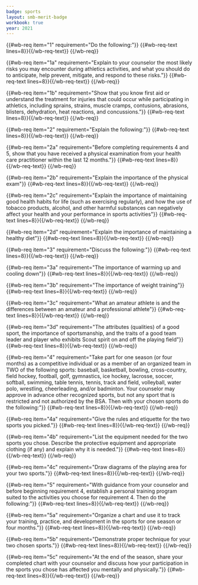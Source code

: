 ```yaml
---
badge: sports
layout: smb-merit-badge
workbook: true
year: 2021
---
```



{{#wb-req item="1" requirement="Do the following:"}}
{{#wb-req-text lines=8}}{{/wb-req-text}}
{{/wb-req}}

{{#wb-req item="1a" requirement="Explain to your counselor the most likely risks you may encounter during athletics activities, and what you should do to anticipate, help prevent, mitigate, and respond to these risks."}}
{{#wb-req-text lines=8}}{{/wb-req-text}}
{{/wb-req}}

{{#wb-req item="1b" requirement="Show that you know first aid or understand the treatment for injuries that could occur while participating in athletics, including sprains, strains, muscle cramps, contusions, abrasions, blisters, dehydration, heat reactions, and concussions."}}
{{#wb-req-text lines=8}}{{/wb-req-text}}
{{/wb-req}}

{{#wb-req item="2" requirement="Explain the following:"}}
{{#wb-req-text lines=8}}{{/wb-req-text}}
{{/wb-req}}

{{#wb-req item="2a" requirement="Before completing requirements 4 and 5, show that you have received a physical examination from your health care practitioner within the last 12 months."}}
{{#wb-req-text lines=8}}{{/wb-req-text}}
{{/wb-req}}

{{#wb-req item="2b" requirement="Explain the importance of the physical exam"}}
{{#wb-req-text lines=8}}{{/wb-req-text}}
{{/wb-req}}

{{#wb-req item="2c" requirement="Explain the importance of maintaining good health habits for life (such as exercising regularly), and how the use of tobacco products, alcohol, and other harmful substances can negatively affect your health and your performance in sports activities"}}
{{#wb-req-text lines=8}}{{/wb-req-text}}
{{/wb-req}}

{{#wb-req item="2d" requirement="Explain the importance of maintaining a healthy diet"}}
{{#wb-req-text lines=8}}{{/wb-req-text}}
{{/wb-req}}

{{#wb-req item="3" requirement="Discuss the following:"}}
{{#wb-req-text lines=8}}{{/wb-req-text}}
{{/wb-req}}

{{#wb-req item="3a" requirement="The importance of warming up and cooling down"}}
{{#wb-req-text lines=8}}{{/wb-req-text}}
{{/wb-req}}

{{#wb-req item="3b" requirement="The importance of weight training"}}
{{#wb-req-text lines=8}}{{/wb-req-text}}
{{/wb-req}}

{{#wb-req item="3c" requirement="What an amateur athlete is and the differences between an amateur and a professional athlete"}}
{{#wb-req-text lines=8}}{{/wb-req-text}}
{{/wb-req}}

{{#wb-req item="3d" requirement="The attributes (qualities) of a good sport, the importance of sportsmanship, and the traits of a good team leader and player who exhibits Scout spirit on and off the playing field"}}
{{#wb-req-text lines=8}}{{/wb-req-text}}
{{/wb-req}}

{{#wb-req item="4" requirement="Take part for one season (or four months) as a competitive individual or as a member of an organized team in TWO of the following sports: baseball, basketball, bowling, cross-country, field hockey, football, golf, gymnastics, ice hockey, lacrosse, soccer, softball, swimming, table tennis, tennis, track and field, volleyball, water polo, wrestling, cheerleading, and/or badminton. Your counselor may approve in advance other recognized sports, but not any sport that is restricted and not authorized by the BSA. Then with your chosen sports do the following:"}}
{{#wb-req-text lines=8}}{{/wb-req-text}}
{{/wb-req}}

{{#wb-req item="4a" requirement="Give the rules and etiquette for the two sports you picked."}}
{{#wb-req-text lines=8}}{{/wb-req-text}}
{{/wb-req}}

{{#wb-req item="4b" requirement="List the equipment needed for the two sports you chose. Describe the protective equipment and appropriate clothing (if any) and explain why it is needed."}}
{{#wb-req-text lines=8}}{{/wb-req-text}}
{{/wb-req}}

{{#wb-req item="4c" requirement="Draw diagrams of the playing area for your two sports."}}
{{#wb-req-text lines=8}}{{/wb-req-text}}
{{/wb-req}}

{{#wb-req item="5" requirement="With guidance from your counselor and before beginning requirement 4, establish a personal training program suited to the activities you choose for requirement 4. Then do the following:"}}
{{#wb-req-text lines=8}}{{/wb-req-text}}
{{/wb-req}}

{{#wb-req item="5a" requirement="Organize a chart and use it to track your training, practice, and development in the sports for one season or four months."}}
{{#wb-req-text lines=8}}{{/wb-req-text}}
{{/wb-req}}

{{#wb-req item="5b" requirement="Demonstrate proper technique for your two chosen sports."}}
{{#wb-req-text lines=8}}{{/wb-req-text}}
{{/wb-req}}

{{#wb-req item="5c" requirement="At the end of the season, share your completed chart with your counselor and discuss how your participation in the sports you chose has affected you mentally and physically."}}
{{#wb-req-text lines=8}}{{/wb-req-text}}
{{/wb-req}}

